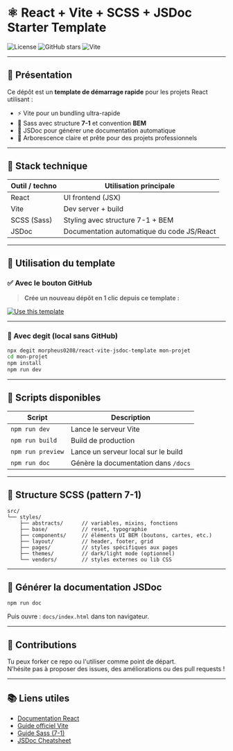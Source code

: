 # ⚛️ React + Vite + SCSS + JSDoc Starter Template

![License](https://img.shields.io/github/license/morpheus0208/react-vite-jsdoc-template)
![GitHub stars](https://img.shields.io/github/stars/morpheus0208/react-vite-jsdoc-template)
![Vite](https://img.shields.io/badge/Bundler-Vite-646CFF?logo=vite)

---

## 🧭 Présentation

Ce dépôt est un **template de démarrage rapide** pour les projets React utilisant :

- ⚡️ Vite pour un bundling ultra-rapide
- 🎨 Sass avec structure **7-1** et convention **BEM**
- 📘 JSDoc pour générer une documentation automatique
- 📁 Arborescence claire et prête pour des projets professionnels

---

## 🧱 Stack technique

| Outil / techno | Utilisation principale                     |
| -------------- | ------------------------------------------ |
| React          | UI frontend (JSX)                          |
| Vite           | Dev server + build                         |
| SCSS (Sass)    | Styling avec structure 7-1 + BEM           |
| JSDoc          | Documentation automatique du code JS/React |

---

## 🚀 Utilisation du template

### ✅ Avec le bouton GitHub

> **Crée un nouveau dépôt en 1 clic depuis ce template :**

[![Use this template](https://img.shields.io/badge/-Use%20this%20template-brightgreen?style=for-the-badge&logo=github)](https://github.com/morpheus0208/react-vite-jsdoc-template/generate)

---

### 🧩 Avec degit (local sans GitHub)

```bash
npx degit morpheus0208/react-vite-jsdoc-template mon-projet
cd mon-projet
npm install
npm run dev
```

---

## 🔧 Scripts disponibles

| Script            | Description                          |
| ----------------- | ------------------------------------ |
| `npm run dev`     | Lance le serveur Vite                |
| `npm run build`   | Build de production                  |
| `npm run preview` | Lance un serveur local sur le build  |
| `npm run doc`     | Génère la documentation dans `/docs` |

---

## 📂 Structure SCSS (pattern 7-1)

```
src/
└── styles/
    ├── abstracts/      // variables, mixins, fonctions
    ├── base/           // reset, typographie
    ├── components/     // éléments UI BEM (boutons, cartes, etc.)
    ├── layout/         // header, footer, grid
    ├── pages/          // styles spécifiques aux pages
    ├── themes/         // dark/light mode (optionnel)
    └── vendors/        // styles externes ou lib CSS
```

---

## 📘 Générer la documentation JSDoc

```bash
npm run doc
```

Puis ouvre : `docs/index.html` dans ton navigateur.

---

## 🙌 Contributions

Tu peux forker ce repo ou l'utiliser comme point de départ.  
N’hésite pas à proposer des issues, des améliorations ou des pull requests !

---

## 📚 Liens utiles

- [Documentation React](https://react.dev/)
- [Guide officiel Vite](https://vitejs.dev/guide/)
- [Guide Sass (7-1)](https://sass-guidelin.es/#architecture)
- [JSDoc Cheatsheet](https://devhints.io/jsdoc)
